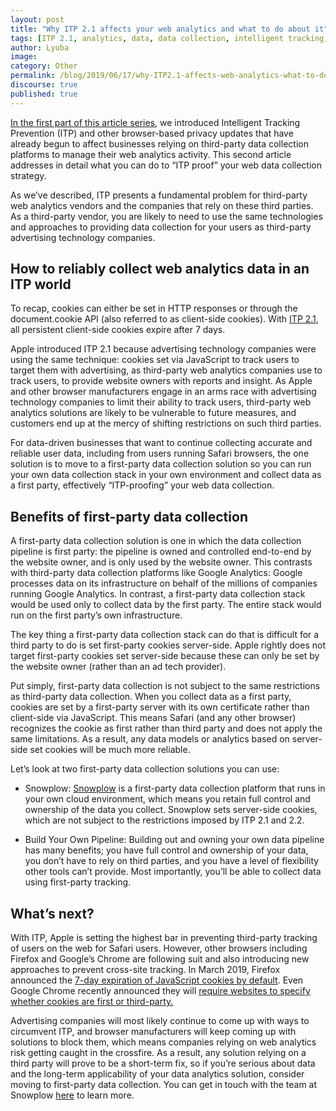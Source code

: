 ```yaml
---
layout: post
title: "Why ITP 2.1 affects your web analytics and what to do about it"
tags: [ITP 2.1, analytics, data, data collection, intelligent tracking, web data]
author: Lyuba
image:
category: Other
permalink: /blog/2019/06/17/why-ITP2.1-affects-web-analytics-what-to-do-about-it/
discourse: true
published: true
---
```

[In the first part of this article series](https://snowplowanalytics.com/blog/2019/06/17/how-ITP2.1-works-what-it-means-for-web-analytics/), we introduced Intelligent Tracking Prevention (ITP) and other browser-based privacy updates that have already begun to affect businesses relying on third-party data collection platforms to manage their web analytics activity. This second article addresses in detail what you can do to “ITP proof” your web data collection strategy.

As we’ve described, ITP presents a fundamental problem for third-party web analytics vendors and the companies that rely on these third parties. As a third-party vendor, you are likely to need to use the same technologies and approaches to providing data collection for your users as third-party advertising technology companies.

## How to reliably collect web analytics data in an ITP world

To recap, cookies can either be set in HTTP responses or through the document.cookie API (also referred to as client-side cookies). With [ITP 2.1](https://webkit.org/blog/8613/intelligent-tracking-prevention-2-1/), all persistent client-side cookies expire after 7 days.

Apple introduced ITP 2.1 because advertising technology companies were using the same technique: cookies set via JavaScript to track users to target them with advertising, as third-party web analytics companies use to track users, to provide website owners with reports and insight. As Apple and other browser manufacturers engage in an arms race with advertising technology companies to limit their ability to track users, third-party web analytics solutions are likely to be vulnerable to future measures, and customers end up at the mercy of shifting restrictions on such third parties.

For data-driven businesses that want to continue collecting accurate and reliable user data, including from users running Safari browsers, the one solution is to move to a first-party data collection solution so you can run your own data collection stack in your own environment and collect data as a first party, effectively “ITP-proofing” your web data collection.

## Benefits of first-party data collection

A first-party data collection solution is one in which the data collection pipeline is first party: the pipeline is owned and controlled end-to-end by the website owner, and is only used by the website owner. This contrasts with third-party data collection platforms like Google Analytics: Google processes data on its infrastructure on behalf of the millions of companies running Google Analytics. In contrast, a first-party data collection stack would be used only to collect data by the first party. The entire stack would run on the first party’s own infrastructure.

The key thing a first-party data collection stack can do that is difficult for a third party to do is set first-party cookies server-side. Apple rightly does not target first-party cookies set server-side because these can only be set by the website owner (rather than an ad tech provider).

Put simply, first-party data collection is not subject to the same restrictions as third-party data collection. When you collect data as a first party, cookies are set by a first-party server with its own certificate rather than client-side via JavaScript. This means Safari (and any other browser) recognizes the cookie as first rather than third party and does not apply the same limitations. As a result, any data models or analytics based on server-side set cookies will be much more reliable.

Let’s look at two first-party data collection solutions you can use:

* Snowplow: [Snowplow](https://snowplowanalytics.com/) is a first-party data collection platform that runs in your own cloud environment, which means you retain full control and ownership of the data you collect. Snowplow sets server-side cookies, which are not subject to the restrictions imposed by ITP 2.1 and 2.2.

* Build Your Own Pipeline: Building out and owning your own data pipeline has many benefits; you have full control and ownership of your data, you don’t have to rely on third parties, and you have a level of flexibility other tools can’t provide. Most importantly, you’ll be able to collect data using first-party tracking.

## What’s next?

With ITP, Apple is setting the highest bar in preventing third-party tracking of users on the web for Safari users. However, other browsers including Firefox and Google’s Chrome are following suit and also introducing new approaches to prevent cross-site tracking. In March 2019, Firefox announced the [7-day expiration of JavaScript cookies by default](https://support.mozilla.org/en-US/kb/content-blocking). Even Google Chrome recently announced they will [require websites to specify whether cookies are first or third-party.](https://martechtoday.com/safaris-itp-lead-on-chromes-tracking-prevention-it-has-a-long-way-to-go-233312)

Advertising companies will most likely continue to come up with ways to circumvent ITP, and browser manufacturers will keep coming up with solutions to block them, which means companies relying on web analytics risk getting caught in the crossfire. As a result, any solution relying on a third party will prove to be a short-term fix, so if you’re serious about data and the long-term applicability of your data analytics solution, consider moving to first-party data collection. You can get in touch with the team at Snowplow [here](https://snowplowanalytics.com/request-demo/) to learn more.
